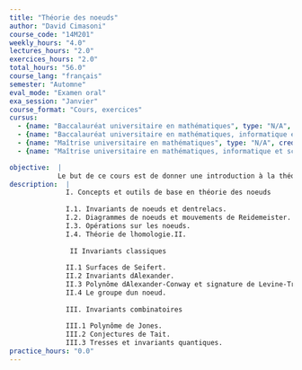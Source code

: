 ```yaml
---
title: "Théorie des noeuds"
author: "David Cimasoni"
course_code: "14M201"
weekly_hours: "4.0"
lectures_hours: "2.0"
exercices_hours: "2.0"
total_hours: "56.0"
course_lang: "français"
semester: "Automne"
eval_mode: "Examen oral"
exa_session: "Janvier"
course_format: "Cours, exercices"
cursus:
  - {name: "Baccalauréat universitaire en mathématiques", type: "N/A", credits: "6.0"}
  - {name: "Baccalauréat universitaire en mathématiques, informatique et sciences numériques", type: "N/A", credits: "6.0"}
  - {name: "Maîtrise universitaire en mathématiques", type: "N/A", credits: "6.0"}
  - {name: "Maîtrise universitaire en mathématiques, informatique et sciences numériques", type: "N/A", credits: "6.0"}

objective:  |
            Le but de ce cours est de donner une introduction à la théorie des noeuds, principalement au moyen desoutils de la topologie algébrique (groupe fondamental, revêtements, homologie), mais aussi avec quelquesoutils combinatoires.
description:  |
              I. Concepts et outils de base en théorie des noeuds
              
              I.1. Invariants de noeuds et dentrelacs.
              I.2. Diagrammes de noeuds et mouvements de Reidemeister.
              I.3. Opérations sur les noeuds.
              I.4. Théorie de lhomologie.II.
              
               II Invariants classiques
              
              II.1 Surfaces de Seifert.
              II.2 Invariants dAlexander.
              II.3 Polynôme dAlexander-Conway et signature de Levine-Tristram.
              II.4 Le groupe dun noeud.
              
              III. Invariants combinatoires
              
              III.1 Polynôme de Jones.
              III.2 Conjectures de Tait.
              III.3 Tresses et invariants quantiques.
practice_hours: "0.0"
---
```

